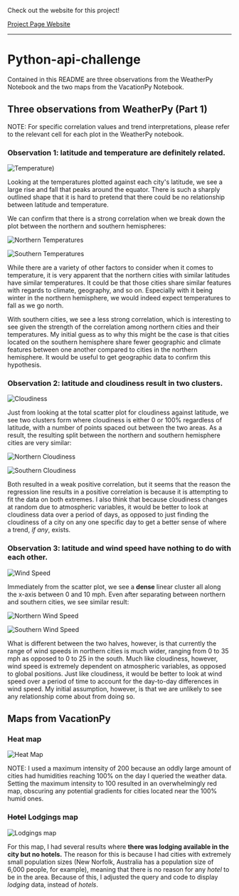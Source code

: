Check out the website for this project!

[Project Page Website](https://charlesphil.github.io/python-api-challenge)

---

# Python-api-challenge

Contained in this README are three observations from the WeatherPy Notebook and the two
maps from the VacationPy Notebook.

## Three observations from WeatherPy (Part 1)

NOTE: For specific correlation values and trend interpretations, please refer to
the relevant cell for each plot in the WeatherPy notebook.

### Observation 1: latitude and temperature are definitely related.

![Temperature](WeatherPy/output/lat_temp.png))

Looking at the temperatures plotted against each city's latitude, we see a large
rise and fall that peaks around the equator. There is such a sharply outlined
shape that it is hard to pretend that there could be no relationship between
latitude and temperature.

We can confirm that there is a strong correlation when we break down the plot
between the northern and southern hemispheres:

![Northern Temperatures](WeatherPy/output/north_temp.png)

![Southern Temperatures](WeatherPy/output/south_temp.png)

While there are a variety of other factors to consider when it comes to
temperature, it is very apparent that the northern cities with similar latitudes
have similar temperatures. It could be that those cities share similar features
with regards to climate, geography, and so on. Especially with it being winter
in the northern hemisphere, we would indeed expect temperatures to fall as we
go north.

With southern cities, we see a less strong correlation, which is interesting to
see given the strength of the correlation among northern cities and their
temperatures. My initial guess as to why this might be the case is that cities
located on the southern hemisphere share fewer geographic and climate features
between one another compared to cities in the northern hemisphere. It would be
useful to get geographic data to confirm this hypothesis.

### Observation 2: latitude and cloudiness result in two clusters.

![Cloudiness](WeatherPy/output/lat_cloud.png)

Just from looking at the total scatter plot for cloudiness against latitude, we
see two clusters form where cloudiness is either 0 or 100% regardless of
latitude, with a number of points spaced out between the two areas. As a result,
the resulting split between the northern and southern hemisphere cities are
very similar:

![Northern Cloudiness](WeatherPy/output/north_cloud.png)

![Southern Cloudiness](WeatherPy/output/south_cloud.png)

Both resulted in a weak positive correlation, but it seems that the reason the
regression line results in a positive correlation is because it is attempting to
fit the data on both extremes. I also think that because cloudiness changes
at random due to atmospheric variables, it would be better to look at cloudiness
data over a period of days, as opposed to just finding the cloudiness of a city
on any one specific day to get a better sense of where a trend, *if any*,
exists.

### Observation 3: latitude and wind speed have nothing to do with each other.

![Wind Speed](WeatherPy/output/lat_wind.png)

Immediately from the scatter plot, we see a **dense** linear cluster all along
the x-axis between 0 and 10 mph. Even after separating between northern and
southern cities, we see similar result:

![Northern Wind Speed](WeatherPy/output/north_wind.png)

![Southern Wind Speed](WeatherPy/output/south_wind.png)

What is different between the two halves, however, is that currently the range
of wind speeds in northern cities is much wider, ranging from 0 to 35 mph as
opposed to 0 to 25 in the south. Much like cloudiness, however, wind speed is
extremely dependent on atmospheric variables, as opposed to global positions.
Just like cloudiness, it would be better to look at wind speed over a period of
time to account for the day-to-day differences in wind speed. My initial
assumption, however, is that we are unlikely to see any relationship come about
from doing so.

## Maps from VacationPy

### Heat map

![Heat Map](VacationPy/output/heatmap.png)

NOTE: I used a maximum intensity of 200 because an oddly large amount of cities
had humidities reaching 100% on the day I queried the weather data. Setting the
maximum intensity to 100 resulted in an overwhelmingly red map, obscuring
any potential gradients for cities located near the 100% humid ones.

### ~~Hotel~~ Lodgings map

![Lodgings map](VacationPy/output/markermap.png)

For this map, I had several results where **there was lodging available in the**
**city but no hotels.** The reason for this is because I had cities with
extremely small population sizes (New Norfolk, Australia has a population size
of 6,000 people, for example), meaning that there is no reason for
any *hotel* to be in the area. Because of this, I adjusted the query and code to
display *lodging* data, instead of *hotels*.
